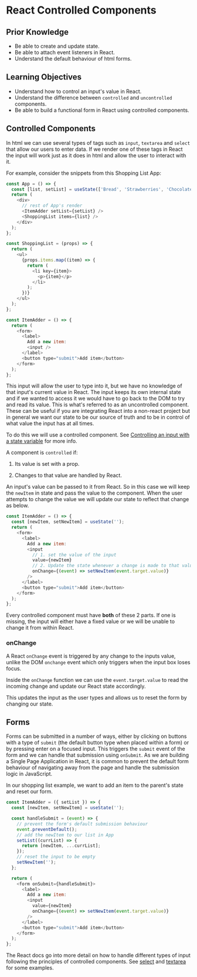 # React Controlled Components

## Prior Knowledge

- Be able to create and update state.
- Be able to attach event listeners in React.
- Understand the default behaviour of html forms.

## Learning Objectives

- Understand how to control an input's value in React.
- Understand the difference between `controlled` and `uncontrolled` components.
- Be able to build a functional form in React using controlled components.

## Controlled Components

In html we can use several types of tags such as `input`, `textarea` and `select` that allow our users to enter data. If we render one of these tags in React the input will work just as it does in html and allow the user to interact with it.

For example, consider the snippets from this Shopping List App:

```js
const App = () => {
  const [list, setList] = useState(['Bread', 'Strawberries', 'Chocolate']);
  return (
    <div>
      // rest of App's render
      <ItemAdder setList={setList} />
      <ShoppingList items={list} />
    </div>
  );
};

const ShoppingList = (props) => {
  return (
    <ul>
      {props.items.map((item) => {
        return (
          <li key={item}>
            <p>{item}</p>
          </li>
        );
      })}
    </ul>
  );
};
```

```js
const ItemAdder = () => {
  return (
    <form>
      <label>
        Add a new item:
        <input />
      </label>
      <button type="submit">Add item</button>
    </form>
  );
};
```

This input will allow the user to type into it, but we have no knowledge of that input's current value in React. The input keeps its own internal state and if we wanted to access it we would have to go back to the DOM to try and read its value. This is what's referred to as an uncontrolled component. These can be useful if you are integrating React into a non-react project but in general we want our state to be our source of truth and to be in control of what value the input has at all times.

To do this we will use a controlled component. See [Controlling an input with a state variable](https://react.dev/reference/react-dom/components/input#controlling-an-input-with-a-state-variable) for more info.

A component is `controlled` if:

1. Its value is set with a prop.

2. Changes to that value are handled by React.

An input's value can be passed to it from React. So in this case we will keep the `newItem` in state and pass the value to the component. When the user attempts to change the value we will update our state to reflect that change as below.

```js
const ItemAdder = () => {
  const [newItem, setNewItem] = useState('');
  return (
    <form>
      <label>
        Add a new item:
        <input
          // 1. set the value of the input
          value={newItem}
          // 2. Update the state whenever a change is made to that value
          onChange={(event) => setNewItem(event.target.value)}
        />
      </label>
      <button type="submit">Add item</button>
    </form>
  );
};
```

Every controlled component must have **both** of these 2 parts. If one is missing, the input will either have a fixed value or we will be unable to change it from within React.

### onChange

A React `onChange` event is triggered by any change to the inputs value, unlike the DOM `onchange` event which only triggers when the input box loses focus.

Inside the `onChange` function we can use the `event.target.value` to read the incoming change and update our React state accordingly.

This updates the input as the user types and allows us to reset the form by changing our state.

## Forms

Forms can be submitted in a number of ways, either by clicking on buttons with a type of `submit` (the default button type when placed within a form) or by pressing enter on a focused input. This triggers the `submit` event of the form and we can handle that submission using `onSubmit`. As we are building a Single Page Application in React, it is common to prevent the default form behaviour of navigating away from the page and handle the submission logic in JavaScript.

In our shopping list example, we want to add an item to the parent's state and reset our form.

```js
const ItemAdder = ({ setList }) => {
  const [newItem, setNewItem] = useState('');

  const handleSubmit = (event) => {
    // prevent the form's default submission behaviour
    event.preventDefault();
    // add the newItem to our list in App
    setList((currList) => {
      return [newItem, ...currList];
    });
    // reset the input to be empty
    setNewItem('');
  };

  return (
    <form onSubmit={handleSubmit}>
      <label>
        Add a new item:
        <input
          value={newItem}
          onChange={(event) => setNewItem(event.target.value)}
        />
      </label>
      <button type="submit">Add item</button>
    </form>
  );
};
```

The React docs go into more detail on how to handle different types of input following the principles of controlled components. See [select](https://react.dev/reference/react-dom/components/select#controlling-a-select-box-with-a-state-variable) and [textarea](https://react.dev/reference/react-dom/components/textarea#controlling-a-text-area-with-a-state-variable) for some examples.